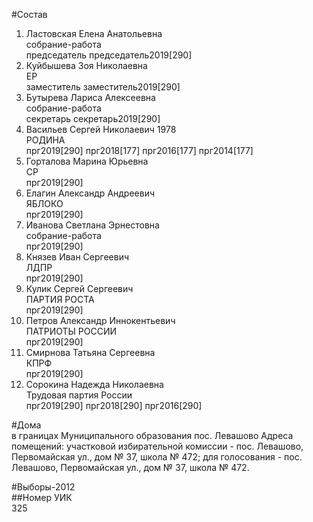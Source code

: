 #Состав  
1. Ластовская Елена Анатольевна  
    собрание-работа  
    председатель председатель2019[290]  
2. Куйбышева Зоя Николаевна  
    ЕР  
    заместитель заместитель2019[290]  
3. Бутырева Лариса Алексеевна  
    собрание-работа  
    секретарь секретарь2019[290]  
4. Васильев Сергей Николаевич 1978  
    РОДИНА  
    прг2019[290] прг2018[177] прг2016[177] прг2014[177]  
5. Горталова Марина Юрьевна  
    СР  
    прг2019[290]  
6. Елагин Александр Андреевич  
    ЯБЛОКО  
    прг2019[290]  
7. Иванова Светлана Эрнестовна  
    собрание-работа  
    прг2019[290]  
8. Князев Иван Сергеевич  
    ЛДПР  
    прг2019[290]  
9. Кулик Сергей Сергеевич  
    ПАРТИЯ РОСТА  
    прг2019[290]  
10. Петров Александр Иннокентьевич  
    ПАТРИОТЫ РОССИИ  
    прг2019[290]  
11. Смирнова Татьяна Сергеевна  
    КПРФ  
    прг2019[290]  
12. Сорокина Надежда Николаевна  
    Трудовая партия России  
    прг2019[290] прг2018[290] прг2016[290]  
  
#Дома  
в границах Муниципального образования пос. Левашово Адреса помещений: участковой избирательной комиссии - пос. Левашово, Первомайская ул., дом № 37, школа № 472; для голосования - пос. Левашово, Первомайская ул., дом № 37, школа № 472.  
  
#Выборы-2012  
##Номер УИК  
325  

